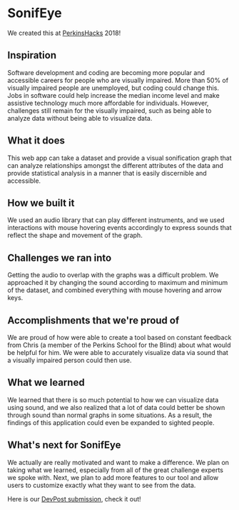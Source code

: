 # SonifEye
We created this at [PerkinsHacks](http://www.perkins.org/get-involved/events/perkins-hacks) 2018!

## Inspiration
Software development and coding are becoming more popular and accessible careers for people who are visually impaired. More than 50% of visually impaired people are unemployed, but coding could change this. Jobs in software could help increase the median income level and make assistive technology much more affordable for individuals. However, challenges still remain for the visually impaired, such as being able to analyze data without being able to visualize data.

## What it does
This web app can take a dataset and provide a visual sonification graph that can analyze relationships amongst the different attributes of the data and provide statistical analysis in a manner that is easily discernible and accessible.

## How we built it
We used an audio library that can play different instruments, and we used interactions with mouse hovering events accordingly to express sounds that reflect the shape and movement of the graph.

## Challenges we ran into
Getting the audio to overlap with the graphs was a difficult problem. We approached it by changing the sound according to maximum and minimum of the dataset, and combined everything with mouse hovering and arrow keys.

## Accomplishments that we're proud of
We are proud of how were able to create a tool based on constant feedback from Chris (a member of the Perkins School for the Blind) about what would be helpful for him. We were able to accurately visualize data via sound that a visually impaired person could then use.

## What we learned
We learned that there is so much potential to how we can visualize data using sound, and we also realized that a lot of data could better be shown through sound than normal graphs in some situations. As a result, the findings of this application could even be expanded to sighted people.

## What's next for SonifEye 
We actually are really motivated and want to make a difference. We plan on taking what we learned, especially from all of the great challenge experts we spoke with. Next, we plan to add more features to our tool and allow users to customize exactly what they want to see from the data.


Here is our [DevPost submission](https://devpost.com/software/data-analysis-sonification), check it out!
